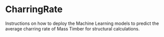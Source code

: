# CharringRate
Instructions on how to deploy the Machine Learning models to predict the average charring rate of Mass Timber for structural calculations. 
